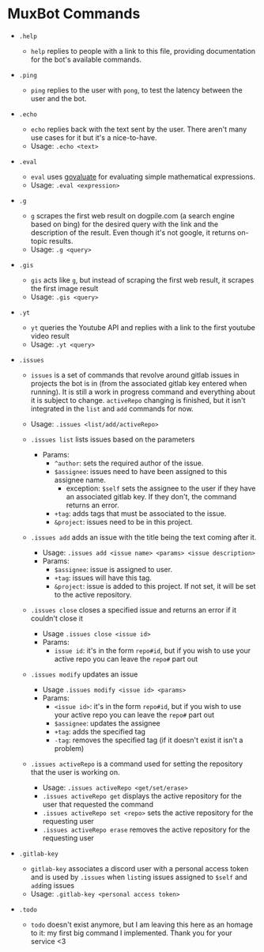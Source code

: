 # MuxBot Commands

* `.help`
    - `help` replies to people with a link to this file, providing documentation for the bot's available commands.

* `.ping`
    - `ping` replies to the user with `pong`, to test the latency between the user and the bot.

* `.echo`
    - `echo` replies back with the text sent by the user. There aren't many use cases for it but it's a nice-to-have.
    - Usage: `.echo <text>`

* `.eval`
    - `eval` uses [govaluate](https://github.com/Knetic/govaluate) for evaluating simple mathematical expressions.
    - Usage: `.eval <expression>`

* `.g`
    - `g` scrapes the first web result on dogpile.com (a search engine based on bing) for the desired query with the link and the description of the result. Even though it's not google, it returns on-topic results.
    - Usage: `.g <query>`

* `.gis`
    - `gis` acts like `g`, but instead of scraping the first web result, it scrapes the first image result
    - Usage: `.gis <query>`

* `.yt`
    - `yt` queries the Youtube API and replies with a link to the first youtube video result
    - Usage: `.yt <query>`

* `.issues`
    - `issues` is a set of commands that revolve around gitlab issues in projects the bot is in (from the associated gitlab key entered when running). It is still a work in progress command and everything about it is subject to change. `activeRepo` changing is finished, but it isn't integrated in the `list` and `add` commands for now.
    - Usage: `.issues <list/add/activeRepo>`
    - `.issues list` lists issues based on the parameters
        - Params:
            - `^author`: sets the required author of the issue.
            - `$assignee`: issues need to have been assigned to this assignee name.
                - exception: `$self` sets the assignee to the user if they have an associated gitlab key. If they don't, the command returns an error. 
            - `+tag`: adds tags that must be associated to the issue.
            - `&project`: issues need to be in this project.
    - `.issues add` adds an issue with the title being the text coming after it.
        - Usage: `.issues add <issue name> <params> <issue description>`
        - Params:
            - `$assignee`: issue is assigned to user.
            - `+tag`: issues will have this tag.
            - `&project`: issue is added to this project. If not set, it will be set to the active repository.
    
    - `.issues close` closes a specified issue and returns an error if it couldn't close it
        - Usage `.issues close <issue id>`
        - Params:
            - `issue id`: it's in the form `repo#id`, but if you wish to use your active repo you can leave the `repo#` part out

    - `.issues modify` updates an issue
        - Usage `.issues modify <issue id> <params>`
        - Params:
            - `<issue id>`: it's in the form `repo#id`, but if you wish to use your active repo you can leave the `repo#` part out
            - `$assignee`: updates the assignee
            - `+tag`: adds the specified tag
            - `-tag`: removes the specified tag (if it doesn't exist it isn't a problem)

    - `.issues activeRepo` is a command used for setting the repository that the user is working on.
        - Usage: `.issues activeRepo <get/set/erase>`
        - `.issues activeRepo get` displays the active repository for the user that requested the command
        - `.issues activeRepo set <repo>` sets the active repository for the requesting user
        - `.issues activeRepo erase` removes the active repository for the requesting user

* `.gitlab-key`
    - `gitlab-key` associates a discord user with a personal access token and is used by `.issues` when `list`ing issues assigned to `$self` and `add`ing issues
    - Usage: `.gitlab-key <personal access token>`

* `.todo`
    - `todo` doesn't exist anymore, but I am leaving this here as an homage to it: my first big command I implemented. Thank you for your service <3